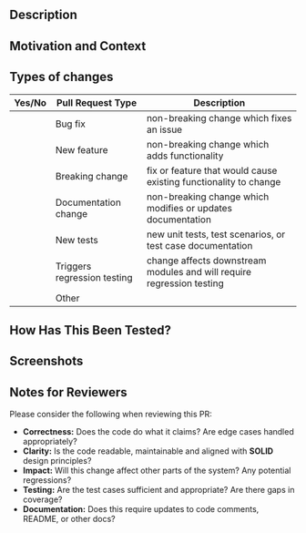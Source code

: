 <!--- Provide a general summary of your changes in the TITLE above -->
<!-- DELETE SECTIONS THAT YOU DO NOT USE -->

## Description
<!--- Describe your changes -->

## Motivation and Context
<!--- Why is this change required? What problem does it solve? -->
<!--- If it fixes an open issue, please link to the issue here. -->

## Types of changes
<!--- What types of changes does your code introduce? -->
<!-- PUT A `Y` IN ALL THE BOXES THAT APPLY -->
| Yes/No |  Pull Request Type          |  Description                                                          |
| ------ | --------------------------- | --------------------------------------------------------------------- |
|        | Bug fix                     | non-breaking change which fixes an issue                              |
|        | New feature                 | non-breaking change which adds functionality                          |
|        | Breaking change             | fix or feature that would cause existing functionality to change      | 
|        | Documentation change        | non-breaking change which modifies or updates documentation           |
|        | New tests                   | new unit tests, test scenarios, or test case documentation            | 
|        | Triggers regression testing | change affects downstream modules and will require regression testing | 
|        | Other                       |                                                                       | 

## How Has This Been Tested?
<!--- Please describe in detail how you tested your changes. -->
<!--- Include details of your testing environment, and the tests you ran to -->
<!--- Does the code change have an accompanying test with appropriate test coverage? -->

## Screenshots 
<!--- Avoid using screenshots to show differences in things other than figures, graphics, and GUI elements. Code, results from calculations, and tables should be formatted as text and included elsewhere in the PR. -->

## Notes for Reviewers
Please consider the following when reviewing this PR:
- **Correctness:** Does the code do what it claims? Are edge cases handled appropriately?
- **Clarity:** Is the code readable, maintainable and aligned with **SOLID** design principles?
- **Impact:** Will this change affect other parts of the system? Any potential regressions?
- **Testing:** Are the test cases sufficient and appropriate? Are there gaps in coverage?
- **Documentation:** Does this require updates to code comments, README, or other docs?

